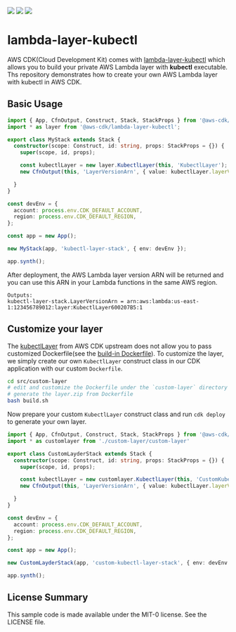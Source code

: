![](https://travis-ci.org/aws-samples/aws-lambda-layer-kubectl.svg?branch=master)
![](https://codebuild.us-west-2.amazonaws.com/badges?uuid=eyJlbmNyeXB0ZWREYXRhIjoiNy9vYjN0bFpiN0VrdGFVOVRFL1ZHLzVLcjVsenNDcmJ0ejdIbW8raldHRzkvMGtVK1JhaUVnTk0vNWxucGdMc0JvU01JdUlNQkhpRzZqZEdPalRwL2hjPSIsIml2UGFyYW1ldGVyU3BlYyI6ImFQdnVlWmZFYi9abGhyZG8iLCJtYXRlcmlhbFNldFNlcmlhbCI6MX0%3D&branch=master)
[![](https://img.shields.io/badge/Available-serverless%20app%20repository-blue.svg)](https://serverlessrepo.aws.amazon.com/applications/arn:aws:serverlessrepo:us-east-1:903779448426:applications~lambda-layer-kubectl)


# lambda-layer-kubectl

AWS CDK(Cloud Development Kit) comes with [lambda-layer-kubectl](https://github.com/aws/aws-cdk/tree/master/packages/%40aws-cdk/lambda-layer-kubectl) which allows you to build your private AWS Lambda layer with **kubectl** executable. Ths repository demonstrates how to create your own AWS Lambda layer with kubectl in AWS CDK.


## Basic Usage

```ts
import { App, CfnOutput, Construct, Stack, StackProps } from '@aws-cdk/core';
import * as layer from '@aws-cdk/lambda-layer-kubectl';

export class MyStack extends Stack {
  constructor(scope: Construct, id: string, props: StackProps = {}) {
    super(scope, id, props);

    const kubectlLayer = new layer.KubectlLayer(this, 'KubectlLayer');
    new CfnOutput(this, 'LayerVersionArn', { value: kubectlLayer.layerVersionArn })

  }
}

const devEnv = {
  account: process.env.CDK_DEFAULT_ACCOUNT,
  region: process.env.CDK_DEFAULT_REGION,
};

const app = new App();

new MyStack(app, 'kubectl-layer-stack', { env: devEnv });

app.synth();
```

After deployment, the AWS Lambda layer version ARN will be returned and you can use this ARN in your Lambda functions in the same AWS region.

```
Outputs:
kubectl-layer-stack.LayerVersionArn = arn:aws:lambda:us-east-1:123456789012:layer:KubectlLayer600207B5:1
```

## Customize your layer

The [kubectlLayer](https://github.com/aws/aws-cdk/blob/6e2a3e0f855221df98f78f6465586d5524f5c7d5/packages/%40aws-cdk/lambda-layer-kubectl/lib/kubectl-layer.ts#L10-L20) from AWS CDK upstream does not allow you to pass customized Dockerfile(see the [build-in Dockerfile](https://github.com/aws/aws-cdk/blob/master/packages/%40aws-cdk/lambda-layer-kubectl/layer/Dockerfile)). To customize the layer, we simply create our own `KubectlLayer` construct class in our CDK application with our custom `Dockerfile`.

```sh
cd src/custom-layer
# edit and customize the Dockerfile under the `custom-layer` directory
# generate the layer.zip from Dockerfile
bash build.sh
```

Now prepare your custom `KubectlLayer` construct class and run `cdk deploy` to generate your own layer.


```ts
import { App, CfnOutput, Construct, Stack, StackProps } from '@aws-cdk/core';
import * as customlayer from './custom-layer/custom-layer'

export class CustomLayderStack extends Stack {
  constructor(scope: Construct, id: string, props: StackProps = {}) {
    super(scope, id, props);

    const kubectlLayer = new customlayer.KubectlLayer(this, 'CustomKubectlLayer');
    new CfnOutput(this, 'LayerVersionArn', { value: kubectlLayer.layerVersionArn })

  }
}

const devEnv = {
  account: process.env.CDK_DEFAULT_ACCOUNT,
  region: process.env.CDK_DEFAULT_REGION,
};

const app = new App();

new CustomLayderStack(app, 'custom-kubectl-layer-stack', { env: devEnv });

app.synth();
```


## License Summary

This sample code is made available under the MIT-0 license. See the LICENSE file.
